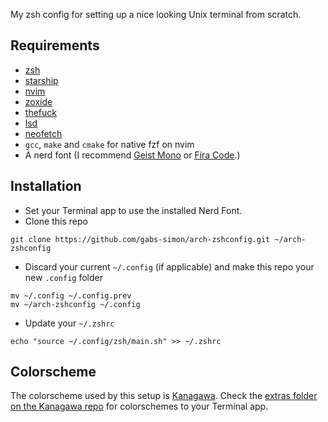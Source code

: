 My zsh config for setting up a nice looking Unix terminal from scratch.

## Requirements

- [zsh](https://github.com/zsh-users/zsh)
- [starship](https://github.com/starship/starship)
- [nvim](https://github.com/neovim/neovim)
- [zoxide](https://github.com/ajeetdsouza/zoxide)
- [thefuck](https://github.com/nvbn/thefuck)
- [lsd](https://github.com/lsd-rs/lsd)
- [neofetch](https://github.com/dylanaraps/neofetch)
- `gcc`, `make` and `cmake` for native fzf on nvim
- A nerd font (I recommend [Geist Mono](https://github.com/ryanoasis/nerd-fonts/tree/master/patched-fonts/GeistMono) or [Fira Code](https://github.com/ryanoasis/nerd-fonts/tree/master/patched-fonts/FiraCode).)

## Installation

- Set your Terminal app to use the installed Nerd Font.
- Clone this repo
```
git clone https://github.com/gabs-simon/arch-zshconfig.git ~/arch-zshconfig
```

- Discard your current `~/.config` (if applicable) and make this repo your new `.config` folder

```
mv ~/.config ~/.config.prev
mv ~/arch-zshconfig ~/.config
```

- Update your `~/.zshrc`

```
echo "source ~/.config/zsh/main.sh" >> ~/.zshrc
```
## Colorscheme

The colorscheme used by this setup is [Kanagawa](https://github.com/rebelot/kanagawa.nvim). Check the [extras folder on the Kanagawa repo](https://github.com/rebelot/kanagawa.nvim/tree/master/extras) for colorschemes to your Terminal app.
